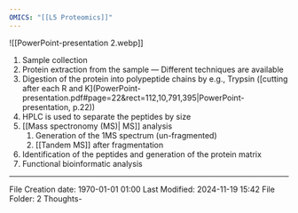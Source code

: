 ```yaml
---
OMICS: "[[L5 Proteomics]]"
---
```

![[PowerPoint-presentation 2.webp]]
1. Sample collection
2. Protein extraction from the sample — Different techniques are available
3. Digestion of the protein into polypeptide chains by e.g., Trypsin ([cutting after each R and K](PowerPoint-presentation.pdf#page=22&rect=112,10,791,395|PowerPoint-presentation, p.22))
4. HPLC is used to separate the peptides by size
5. [[Mass spectronomy (MS)| MS]] analysis
	1. Generation of the 1MS spectrum (un-fragmented)
	2. [[Tandem MS]] after fragmentation
6. Identification of the peptides and generation of the protein matrix
7. Functional bioinformatic analysis


---
File Creation date: 1970-01-01 01:00
Last Modified: 2024-11-19 15:42
File Folder: 2 Thoughts-